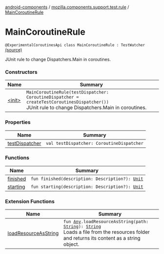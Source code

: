 [android-components](../../index.md) / [mozilla.components.support.test.rule](../index.md) / [MainCoroutineRule](./index.md)

# MainCoroutineRule

`@ExperimentalCoroutinesApi class MainCoroutineRule : TestWatcher` [(source)](https://github.com/mozilla-mobile/android-components/blob/master/components/support/test/src/main/java/mozilla/components/support/test/rule/MainCoroutineRule.kt#L28)

JUnit rule to change Dispatchers.Main in coroutines.

### Constructors

| Name | Summary |
|---|---|
| [&lt;init&gt;](-init-.md) | `MainCoroutineRule(testDispatcher: CoroutineDispatcher = createTestCoroutinesDispatcher())`<br>JUnit rule to change Dispatchers.Main in coroutines. |

### Properties

| Name | Summary |
|---|---|
| [testDispatcher](test-dispatcher.md) | `val testDispatcher: CoroutineDispatcher` |

### Functions

| Name | Summary |
|---|---|
| [finished](finished.md) | `fun finished(description: Description?): `[`Unit`](https://kotlinlang.org/api/latest/jvm/stdlib/kotlin/-unit/index.html) |
| [starting](starting.md) | `fun starting(description: Description?): `[`Unit`](https://kotlinlang.org/api/latest/jvm/stdlib/kotlin/-unit/index.html) |

### Extension Functions

| Name | Summary |
|---|---|
| [loadResourceAsString](../../mozilla.components.support.test.file/kotlin.-any/load-resource-as-string.md) | `fun `[`Any`](https://kotlinlang.org/api/latest/jvm/stdlib/kotlin/-any/index.html)`.loadResourceAsString(path: `[`String`](https://kotlinlang.org/api/latest/jvm/stdlib/kotlin/-string/index.html)`): `[`String`](https://kotlinlang.org/api/latest/jvm/stdlib/kotlin/-string/index.html)<br>Loads a file from the resources folder and returns its content as a string object. |
